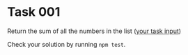 # Task 001

Return the sum of all the numbers in the list ([your task input](./data.json))

Check your solution by running `npm test`.
